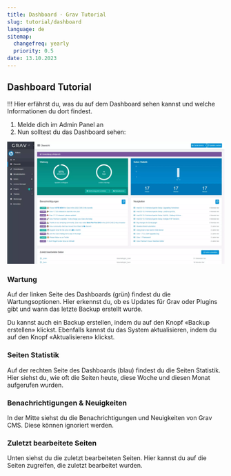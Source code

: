 ```yaml
---
title: Dashboard - Grav Tutorial
slug: tutorial/dashboard
language: de
sitemap:
  changefreq: yearly
  priority: 0.5
date: 13.10.2023
---
```


## Dashboard Tutorial

!!! Hier erfährst du, was du auf dem Dashboard sehen kannst und welche Informationen du dort findest.

1. Melde dich im Admin Panel an
2. Nun solltest du das Dashboard sehen:

![Screenshot Dashboard](dashboard.webp)

### Wartung

Auf der linken Seite des Dashboards (grün) findest du die Wartungsoptionen. Hier erkennst du, ob es Updates für Grav oder Plugins gibt und wann das letzte Backup erstellt wurde.

Du kannst auch ein Backup erstellen, indem du auf den Knopf «Backup erstellen» klickst. Ebenfalls kannst du das System aktualisieren, indem du auf den Knopf «Aktualisieren» klickst.

### Seiten Statistik

Auf der rechten Seite des Dashboards (blau) findest du die Seiten Statistik. Hier siehst du, wie oft die Seiten heute, diese Woche und diesen Monat aufgerufen wurden.

### Benachrichtigungen & Neuigkeiten

In der Mitte siehst du die Benachrichtigungen und Neuigkeiten von Grav CMS. Diese können ignoriert werden.

### Zuletzt bearbeitete Seiten

Unten siehst du die zuletzt bearbeiteten Seiten. Hier kannst du auf die Seiten zugreifen, die zuletzt bearbeitet wurden.
